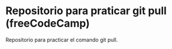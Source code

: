 # Repositorio para praticar git pull (freeCodeCamp)
Repositorio para practicar el comando git pull.

